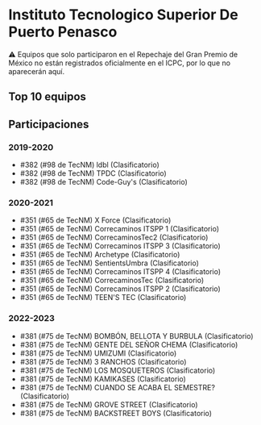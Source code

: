 # Instituto Tecnologico Superior De Puerto Penasco

:warning: Equipos que solo participaron en el Repechaje del Gran Premio de México no están registrados oficialmente en el ICPC, por lo que no aparecerán aquí.

## Top 10 equipos


## Participaciones

### 2019-2020

- #382 (#98 de TecNM) ldbl (Clasificatorio)
- #382 (#98 de TecNM) TPDC (Clasificatorio)
- #382 (#98 de TecNM) Code-Guy's (Clasificatorio)

### 2020-2021

- #351 (#65 de TecNM) X Force (Clasificatorio)
- #351 (#65 de TecNM) Correcaminos ITSPP 1 (Clasificatorio)
- #351 (#65 de TecNM) CorrecaminosTec2 (Clasificatorio)
- #351 (#65 de TecNM) Correcaminos ITSPP 3 (Clasificatorio)
- #351 (#65 de TecNM) Archetype (Clasificatorio)
- #351 (#65 de TecNM) SentientsUmbra (Clasificatorio)
- #351 (#65 de TecNM) Correcaminos ITSPP 4 (Clasificatorio)
- #351 (#65 de TecNM) CorrecaminosTec (Clasificatorio)
- #351 (#65 de TecNM) Correcaminos ITSPP 2 (Clasificatorio)
- #351 (#65 de TecNM) TEEN'S TEC (Clasificatorio)

### 2022-2023

- #381 (#75 de TecNM) BOMBÓN, BELLOTA Y BURBULA (Clasificatorio)
- #381 (#75 de TecNM) GENTE DEL SEÑOR CHEMA (Clasificatorio)
- #381 (#75 de TecNM) UMIZUMI (Clasificatorio)
- #381 (#75 de TecNM) 3 RANCHOS (Clasificatorio)
- #381 (#75 de TecNM) LOS MOSQUETEROS (Clasificatorio)
- #381 (#75 de TecNM) KAMIKASES (Clasificatorio)
- #381 (#75 de TecNM) CUANDO SE ACABA EL SEMESTRE? (Clasificatorio)
- #381 (#75 de TecNM) GROVE STREET (Clasificatorio)
- #381 (#75 de TecNM) BACKSTREET BOYS (Clasificatorio)




